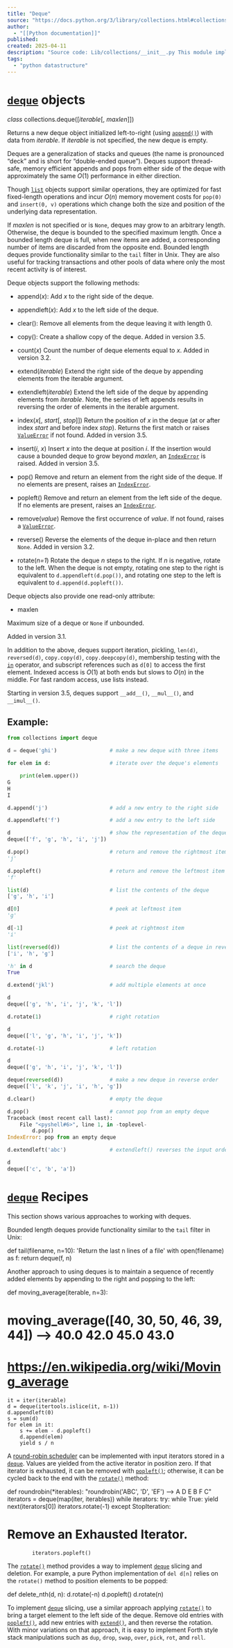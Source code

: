 ```yaml
---
title: "Deque"
source: "https://docs.python.org/3/library/collections.html#collections.deque"
author:
  - "[[Python documentation]]"
published:
created: 2025-04-11
description: "Source code: Lib/collections/__init__.py This module implements specialized container datatypes providing alternatives to Python’s general purpose built-in containers, dict, list, set, and tuple.,,..."
tags:
  - "python datastructure"
---
```

# [`deque`](https://docs.python.org/3/library/collections.html#collections.deque "collections.deque") objects[](https://docs.python.org/3/library/collections.html#deque-objects "Link to this heading")
_class_ collections.deque([_iterable_[, _maxlen_]])[](https://docs.python.org/3/library/collections.html#collections.deque "Link to this definition")

Returns a new deque object initialized left-to-right (using [`append()`](https://docs.python.org/3/library/collections.html#collections.deque.append "collections.deque.append")) with data from _iterable_. If _iterable_ is not specified, the new deque is empty.

Deques are a generalization of stacks and queues (the name is pronounced “deck” and is short for “double-ended queue”). Deques support thread-safe, memory efficient appends and pops from either side of the deque with approximately the same _O_(1) performance in either direction.

Though [`list`](https://docs.python.org/3/library/stdtypes.html#list "list") objects support similar operations, they are optimized for fast fixed-length operations and incur _O_(_n_) memory movement costs for `pop(0)` and `insert(0, v)` operations which change both the size and position of the underlying data representation.

If _maxlen_ is not specified or is `None`, deques may grow to an arbitrary length. Otherwise, the deque is bounded to the specified maximum length. Once a bounded length deque is full, when new items are added, a corresponding number of items are discarded from the opposite end. Bounded length deques provide functionality similar to the `tail` filter in Unix. They are also useful for tracking transactions and other pools of data where only the most recent activity is of interest.

Deque objects support the following methods:

- append(_x_)[](https://docs.python.org/3/library/collections.html#collections.deque.append "Link to this definition"): Add _x_ to the right side of the deque.

- appendleft(_x_)[](https://docs.python.org/3/library/collections.html#collections.deque.appendleft "Link to this definition"):  Add _x_ to the left side of the deque.

- clear()[](https://docs.python.org/3/library/collections.html#collections.deque.clear "Link to this definition"): Remove all elements from the deque leaving it with length 0.

- copy()[](https://docs.python.org/3/library/collections.html#collections.deque.copy "Link to this definition"): Create a shallow copy of the deque. Added in version 3.5.

- count(_x_)[](https://docs.python.org/3/library/collections.html#collections.deque.count "Link to this definition") Count the number of deque elements equal to _x_. Added in version 3.2.

- extend(_iterable_)[](https://docs.python.org/3/library/collections.html#collections.deque.extend "Link to this definition") Extend the right side of the deque by appending elements from the iterable argument.

- extendleft(_iterable_)[](https://docs.python.org/3/library/collections.html#collections.deque.extendleft "Link to this definition") Extend the left side of the deque by appending elements from _iterable_. Note, the series of left appends results in reversing the order of elements in the iterable argument.

- index(_x_[, _start_[, _stop_]])[](https://docs.python.org/3/library/collections.html#collections.deque.index "Link to this definition") Return the position of _x_ in the deque (at or after index _start_ and before index _stop_). Returns the first match or raises [`ValueError`](https://docs.python.org/3/library/exceptions.html#ValueError "ValueError") if not found. Added in version 3.5.

- insert(_i_, _x_)[](https://docs.python.org/3/library/collections.html#collections.deque.insert "Link to this definition") Insert _x_ into the deque at position _i_. If the insertion would cause a bounded deque to grow beyond _maxlen_, an [`IndexError`](https://docs.python.org/3/library/exceptions.html#IndexError "IndexError") is raised. Added in version 3.5.

- pop()[](https://docs.python.org/3/library/collections.html#collections.deque.pop "Link to this definition") Remove and return an element from the right side of the deque. If no elements are present, raises an [`IndexError`](https://docs.python.org/3/library/exceptions.html#IndexError "IndexError").

- popleft()[](https://docs.python.org/3/library/collections.html#collections.deque.popleft "Link to this definition") Remove and return an element from the left side of the deque. If no elements are present, raises an [`IndexError`](https://docs.python.org/3/library/exceptions.html#IndexError "IndexError").

- remove(_value_)[](https://docs.python.org/3/library/collections.html#collections.deque.remove "Link to this definition") Remove the first occurrence of _value_. If not found, raises a [`ValueError`](https://docs.python.org/3/library/exceptions.html#ValueError "ValueError").

- reverse()[](https://docs.python.org/3/library/collections.html#collections.deque.reverse "Link to this definition") Reverse the elements of the deque in-place and then return `None`. Added in version 3.2.

- rotate(_n=1_)[](https://docs.python.org/3/library/collections.html#collections.deque.rotate "Link to this definition") Rotate the deque _n_ steps to the right. If _n_ is negative, rotate to the left. When the deque is not empty, rotating one step to the right is equivalent to `d.appendleft(d.pop())`, and rotating one step to the left is equivalent to `d.append(d.popleft())`.

Deque objects also provide one read-only attribute:

- maxlen[](https://docs.python.org/3/library/collections.html#collections.deque.maxlen "Link to this definition")

Maximum size of a deque or `None` if unbounded.

Added in version 3.1.

In addition to the above, deques support iteration, pickling, `len(d)`, `reversed(d)`, `copy.copy(d)`, `copy.deepcopy(d)`, membership testing with the [`in`](https://docs.python.org/3/reference/expressions.html#in) operator, and subscript references such as `d[0]` to access the first element. Indexed access is _O_(1) at both ends but slows to _O_(_n_) in the middle. For fast random access, use lists instead.

Starting in version 3.5, deques support `__add__()`, `__mul__()`, and `__imul__()`.
## Example:
```python
from collections import deque

d = deque('ghi')                 # make a new deque with three items

for elem in d:                   # iterate over the deque's elements

    print(elem.upper())
G
H
I

d.append('j')                    # add a new entry to the right side

d.appendleft('f')                # add a new entry to the left side

d                                # show the representation of the deque
deque(['f', 'g', 'h', 'i', 'j'])

d.pop()                          # return and remove the rightmost item
'j'

d.popleft()                      # return and remove the leftmost item
'f'

list(d)                          # list the contents of the deque
['g', 'h', 'i']

d[0]                             # peek at leftmost item
'g'

d[-1]                            # peek at rightmost item
'i'

list(reversed(d))                # list the contents of a deque in reverse
['i', 'h', 'g']

'h' in d                         # search the deque
True

d.extend('jkl')                  # add multiple elements at once

d
deque(['g', 'h', 'i', 'j', 'k', 'l'])

d.rotate(1)                      # right rotation

d
deque(['l', 'g', 'h', 'i', 'j', 'k'])

d.rotate(-1)                     # left rotation

d
deque(['g', 'h', 'i', 'j', 'k', 'l'])

deque(reversed(d))               # make a new deque in reverse order
deque(['l', 'k', 'j', 'i', 'h', 'g'])

d.clear()                        # empty the deque

d.pop()                          # cannot pop from an empty deque
Traceback (most recent call last):
    File "<pyshell#6>", line 1, in -toplevel-
        d.pop()
IndexError: pop from an empty deque

d.extendleft('abc')              # extendleft() reverses the input order

d
deque(['c', 'b', 'a'])

```
# [`deque`](https://docs.python.org/3/library/collections.html#collections.deque "collections.deque") Recipes[](https://docs.python.org/3/library/collections.html#deque-recipes "Link to this heading")

This section shows various approaches to working with deques.

Bounded length deques provide functionality similar to the `tail` filter in Unix:

def tail(filename, n=10):
    'Return the last n lines of a file'
    with open(filename) as f:
        return deque(f, n)

Another approach to using deques is to maintain a sequence of recently added elements by appending to the right and popping to the left:

def moving_average(iterable, n=3):
# moving_average([40, 30, 50, 46, 39, 44]) --> 40.0 42.0 45.0 43.0
# <https://en.wikipedia.org/wiki/Moving_average>
    it = iter(iterable)
    d = deque(itertools.islice(it, n-1))
    d.appendleft(0)
    s = sum(d)
    for elem in it:
        s += elem - d.popleft()
        d.append(elem)
        yield s / n

A [round-robin scheduler](https://en.wikipedia.org/wiki/Round-robin_scheduling) can be implemented with input iterators stored in a [`deque`](https://docs.python.org/3/library/collections.html#collections.deque "collections.deque"). Values are yielded from the active iterator in position zero. If that iterator is exhausted, it can be removed with [`popleft()`](https://docs.python.org/3/library/collections.html#collections.deque.popleft "collections.deque.popleft"); otherwise, it can be cycled back to the end with the [`rotate()`](https://docs.python.org/3/library/collections.html#collections.deque.rotate "collections.deque.rotate") method:

def roundrobin(*iterables):
    "roundrobin('ABC', 'D', 'EF') --> A D E B F C"
    iterators = deque(map(iter, iterables))
    while iterators:
        try:
            while True:
                yield next(iterators[0])
                iterators.rotate(-1)
        except StopIteration:
# Remove an Exhausted Iterator.
            iterators.popleft()

The [`rotate()`](https://docs.python.org/3/library/collections.html#collections.deque.rotate "collections.deque.rotate") method provides a way to implement [`deque`](https://docs.python.org/3/library/collections.html#collections.deque "collections.deque") slicing and deletion. For example, a pure Python implementation of `del d[n]` relies on the `rotate()` method to position elements to be popped:

def delete_nth(d, n):
    d.rotate(-n)
    d.popleft()
    d.rotate(n)

To implement [`deque`](https://docs.python.org/3/library/collections.html#collections.deque "collections.deque") slicing, use a similar approach applying [`rotate()`](https://docs.python.org/3/library/collections.html#collections.deque.rotate "collections.deque.rotate") to bring a target element to the left side of the deque. Remove old entries with [`popleft()`](https://docs.python.org/3/library/collections.html#collections.deque.popleft "collections.deque.popleft"), add new entries with [`extend()`](https://docs.python.org/3/library/collections.html#collections.deque.extend "collections.deque.extend"), and then reverse the rotation. With minor variations on that approach, it is easy to implement Forth style stack manipulations such as `dup`, `drop`, `swap`, `over`, `pick`, `rot`, and `roll`.